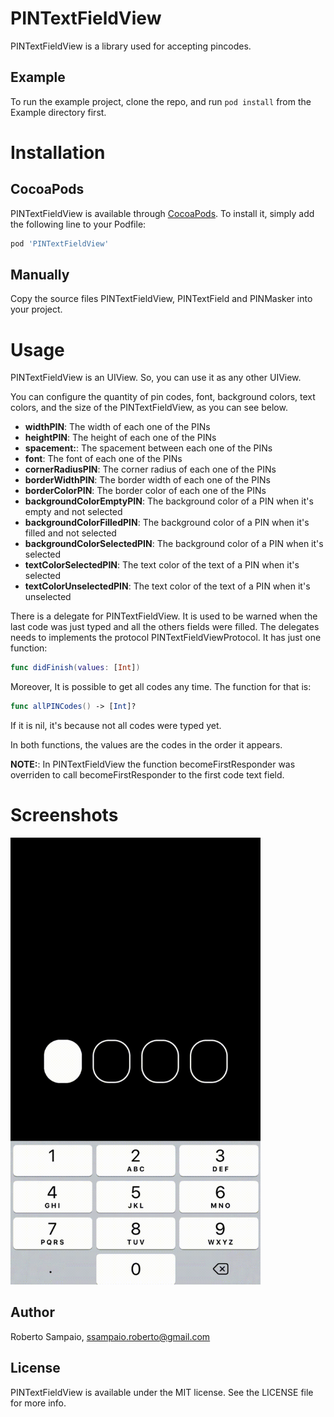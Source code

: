 # PINTextFieldView

PINTextFieldView is a library used for accepting pincodes.

## Example

To run the example project, clone the repo, and run `pod install` from the Example directory first.

# Installation

## CocoaPods

PINTextFieldView is available through [CocoaPods](https://cocoapods.org). To install
it, simply add the following line to your Podfile:

```ruby
pod 'PINTextFieldView'
```

## Manually
Copy the source files PINTextFieldView, PINTextField and PINMasker into your project.

# Usage
PINTextFieldView is an UIView. So, you can use it as any other UIView.

You can configure the quantity of pin codes, font, background colors, text colors, and the size of the PINTextFieldView, as you can see below.


* **widthPIN**: The width of each one of the PINs
* **heightPIN**: The height of each one of the PINs
* **spacement:**: The spacement between each one of the PINs
* **font**: The font of each one of the PINs
* **cornerRadiusPIN**: The corner radius of each one of the PINs
* **borderWidthPIN**: The border width of each one of the PINs
* **borderColorPIN**: The border color of each one of the PINs
* **backgroundColorEmptyPIN**: The background color of a PIN when it's empty and not selected
* **backgroundColorFilledPIN**: The background color of a PIN when it's filled and not selected
* **backgroundColorSelectedPIN**: The background color of a PIN when it's selected
* **textColorSelectedPIN**: The text color of the text of a PIN when it's selected
* **textColorUnselectedPIN**: The text color of the text of a PIN when it's unselected

There is a delegate for PINTextFieldView. It is used to be warned when the last code was just typed and all the others fields were filled. The delegates needs to implements the protocol PINTextFieldViewProtocol. It has just one function:

```swift
func didFinish(values: [Int])
```

Moreover, It is possible to get all codes any time. The function for that is:

```swift
func allPINCodes() -> [Int]?
```

If it is nil, it's because not all codes were typed yet.

In both functions, the values are the codes in the order it appears.

**NOTE:**: In PINTextFieldView the function becomeFirstResponder was overriden to call becomeFirstResponder to the first code text field.

# Screenshots
<img src="Screenshots/PINCodeViewExampleBlackScreen.gif" width="400">

## Author

Roberto Sampaio, ssampaio.roberto@gmail.com

## License

PINTextFieldView is available under the MIT license. See the LICENSE file for more info.
